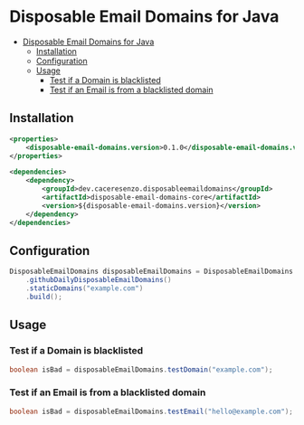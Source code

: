 # Disposable Email Domains for Java

- [Disposable Email Domains for Java](#disposable-email-domains-for-java)
  - [Installation](#installation)
  - [Configuration](#configuration)
  - [Usage](#usage)
    - [Test if a Domain is blacklisted](#test-if-a-domain-is-blacklisted)
    - [Test if an Email is from a blacklisted domain](#test-if-an-email-is-from-a-blacklisted-domain)

## Installation

```xml
<properties>
    <disposable-email-domains.version>0.1.0</disposable-email-domains.version>
</properties>

<dependencies>
    <dependency>
        <groupId>dev.caceresenzo.disposableemaildomains</groupId>
        <artifactId>disposable-email-domains-core</artifactId>
        <version>${disposable-email-domains.version}</version>
    </dependency>
</dependencies>
```

## Configuration

```java
DisposableEmailDomains disposableEmailDomains = DisposableEmailDomains.builder()
    .githubDailyDisposableEmailDomains()
    .staticDomains("example.com")
    .build();
```

## Usage

### Test if a Domain is blacklisted

```java
boolean isBad = disposableEmailDomains.testDomain("example.com");
```

### Test if an Email is from a blacklisted domain

```java
boolean isBad = disposableEmailDomains.testEmail("hello@example.com");
```
